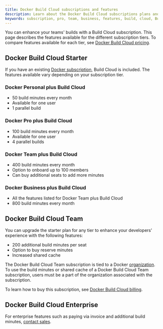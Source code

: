 ```yaml
---
title: Docker Build Cloud subscriptions and features
description: Learn about the Docker Build Cloud subscriptions plans and features
keywords: subscription, pro, team, business, features, build, cloud, Build Cloud, remote builder
---
```


You can enhance your teams' builds with a Build Cloud subscription. This page describes the features available for the different subscription tiers. To compare features available for each tier, see [Docker Build Cloud pricing](https://www.docker.com/products/build-cloud/#pricing).

## Docker Build Cloud Starter

If you have an existing [Docker subscription](./details.md), Build Cloud is included. The features available vary depending on your subscription tier.

### Docker Personal plus Build Cloud

- 50 build minutes every month
- Available for one user
- 1 parallel build

### Docker Pro plus Build Cloud

- 100 build minutes every month
- Available for one user
- 4 parallel builds

### Docker Team plus Build Cloud

- 400 build minutes every month
- Option to onboard up to 100 members
- Can buy additional seats to add more minutes

### Docker Business plus Build Cloud

- All the features listed for Docker Team plus Build Cloud
- 800 build minutes every month

## Docker Build Cloud Team

You can upgrade the starter plan for any tier to enhance your developers' experience with the following features:

- 200 additional build minutes per seat
- Option to buy reserve minutes
- Increased shared cache

The Docker Build Cloud Team subscription is tied to a Docker
[organization](../admin/organization/_index.md). To use the build minutes or
shared cache of a Docker Build Cloud Team subscription, users must be a part of
the organization associated with the subscription.

To learn how to buy this subscription, see [Docker Build Cloud billing](../billing/build-billing.md).

## Docker Build Cloud Enterprise

For enterprise features such as paying via invoice and additional build minutes, [contact sales](https://www.docker.com/pricing/contact-sales/).

